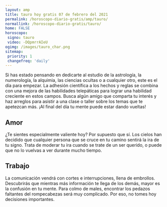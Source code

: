 ```yaml
---
layout: amp
title: tauro hoy gratis 07 de febrero del 2021 
permalink: /horoscopo-diario-gratis/amp/tauro/
normallink: /horoscopo-diario-gratis/tauro/
home: FALSE
horoscopo:
 signo: tauro
 video: -DQpmrrAIeU
ogimg: /images/tauro_char.png
sitemap:
 priority: 1
 changefreq: 'daily'
---
```



Si has estado pensando en dedicarte al estudio de la astrología, la numerología, la alquimia, las ciencias ocultas o a cualquier otro, este es el día para empezar. La adhesión científica a los hechos y reglas se combina con una mejora de las habilidades telepáticas para lograr una habilidad creciente en estos campos. Busca algún amigo que comparta tu interés y haz arreglos para asistir a una clase o taller sobre los temas que te apetezcan más. ¡Al final del día tu mente puede estar dando vueltas!

## Amor

¿Te sientes especialmente valiente hoy? Por supuesto que sí. Los cielos han decidido que cualquier persona que se cruce en tu camino sentirá la ira de tu signo. Trata de moderar tu ira cuando se trate de un ser querido, o puede que no lo vuelvas a ver durante mucho tiempo.

## Trabajo

La comunicación vendrá con cortes e interrupciones, llena de embrollos. Descubrirás que mientras más información te llega de los demás, mayor es la confusión en tu mente. Para colmo de males, encontrar los pedazos faltantes del rompecabezas será muy complicado. Por eso, no tomes hoy decisiones importantes.